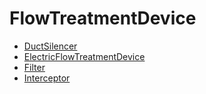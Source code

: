 # FlowTreatmentDevice

- [DuctSilencer](DuctSilencer.md)
- [ElectricFlowTreatmentDevice](ElectricFlowTreatmentDevice.md)
- [Filter](Filter.md)
- [Interceptor](Interceptor.md)
